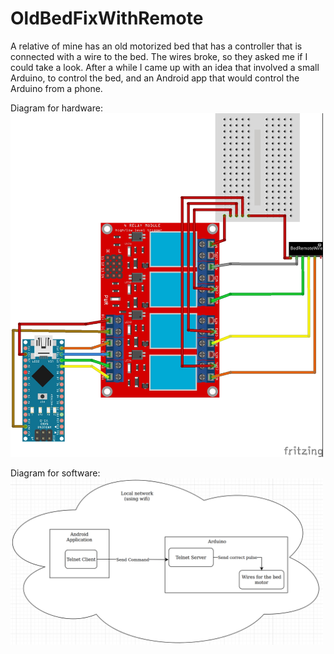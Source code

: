 # OldBedFixWithRemote
A relative of mine has an old motorized bed that has a controller that is connected with a wire to the bed. The wires broke, so they asked me if I could take a look. After a while I came up with an idea that involved a small Arduino, to control the bed, and an Android app
 that would control the Arduino from a phone.

Diagram for hardware:
</br><img src="https://raw.githubusercontent.com/tycho-mertens/OldBedFixWithRemote/main/Hardware%20Diagram.jpg" width="500em"/>

Diagram for software:
</br><img src="https://raw.githubusercontent.com/tycho-mertens/OldBedFixWithRemote/main/Software%20Diagram.png" width="500em"/>
